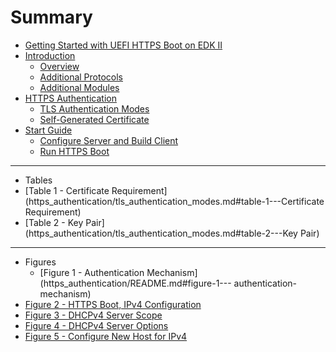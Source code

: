 # Summary

* [Getting Started with UEFI HTTPS Boot on EDK II](README.md)
* [Introduction](introduction/README.md)
  * [Overview](introduction/overview.md)
  * [Additional Protocols](introduction/additional_protocols.md)
  * [Additional Modules](introduction/additional_modules.md)
* [HTTPS Authentication](https_authentication/README.md)
  * [TLS Authentication Modes](https_authentication/tls_authentication_modes.md)
  * [Self-Generated Certificate](https_authentication/self-generated_certificate.md)
* [Start Guide](start_guide/README.md)
  * [Configure Server and Build Client](start_guide/configure_server_and_build_client.md)
  * [Run HTTPS Boot](start_guide/run_https_boot.md)

---
* Tables
 * [Table 1 - Certificate Requirement](https_authentication/tls_authentication_modes.md#table-1---Certificate Requirement)
 * [Table 2 - Key Pair](https_authentication/tls_authentication_modes.md#table-2---Key Pair)
---

* Figures
  * [Figure 1 - Authentication Mechanism](https_authentication/README.md#figure-1--- authentication-mechanism)
 * [Figure 2 - HTTPS Boot, IPv4 Configuration](start_guide/configure_server_and_build_client.md#figure-2---https-boot,-ipv4-configuration)
 * [Figure 3 - DHCPv4 Server Scope](start_guide/configure_server_and_build_client.md#figure-3---dhcpv4-server-scope)
 * [Figure 4 - DHCPv4 Server Options](start_guide/configure_server_and_build_client.md#figure-4---dhcpv4-server-options)
 * [Figure 5 - Configure New Host for IPv4](start_guide/configure_server_and_build_client.md#figure-5---configure-new-host-for-ipv4)
 
